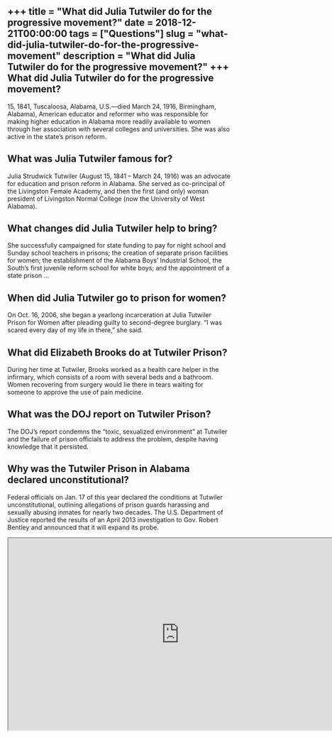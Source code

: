 +++
title = "What did Julia Tutwiler do for the progressive movement?"
date = 2018-12-21T00:00:00
tags = ["Questions"]
slug = "what-did-julia-tutwiler-do-for-the-progressive-movement"
description = "What did Julia Tutwiler do for the progressive movement?"
+++
What did Julia Tutwiler do for the progressive movement?
--------------------------------------------------------

15, 1841, Tuscaloosa, Alabama, U.S.—died March 24, 1916, Birmingham, Alabama), American educator and reformer who was responsible for making higher education in Alabama more readily available to women through her association with several colleges and universities. She was also active in the state’s prison reform.

What was Julia Tutwiler famous for?
-----------------------------------

Julia Strudwick Tutwiler (August 15, 1841 – March 24, 1916) was an advocate for education and prison reform in Alabama. She served as co-principal of the Livingston Female Academy, and then the first (and only) woman president of Livingston Normal College (now the University of West Alabama).

What changes did Julia Tutwiler help to bring?
----------------------------------------------

She successfully campaigned for state funding to pay for night school and Sunday school teachers in prisons; the creation of separate prison facilities for women; the establishment of the Alabama Boys’ Industrial School, the South’s first juvenile reform school for white boys; and the appointment of a state prison …

When did Julia Tutwiler go to prison for women?
-----------------------------------------------

On Oct. 16, 2006, she began a yearlong incarceration at Julia Tutwiler Prison for Women after pleading guilty to second-degree burglary. “I was scared every day of my life in there,” she said.

What did Elizabeth Brooks do at Tutwiler Prison?
------------------------------------------------

During her time at Tutwiler, Brooks worked as a health care helper in the infirmary, which consists of a room with several beds and a bathroom. Women recovering from surgery would lie there in tears waiting for someone to approve the use of pain medicine.

What was the DOJ report on Tutwiler Prison?
-------------------------------------------

The DOJ’s report condemns the “toxic, sexualized environment” at Tutwiler and the failure of prison officials to address the problem, despite having knowledge that it persisted.

Why was the Tutwiler Prison in Alabama declared unconstitutional?
-----------------------------------------------------------------

Federal officials on Jan. 17 of this year declared the conditions at Tutwiler unconstitutional, outlining allegations of prison guards harassing and sexually abusing inmates for nearly two decades. The U.S. Department of Justice reported the results of an April 2013 investigation to Gov. Robert Bentley and announced that it will expand its probe.

<iframe allow="accelerometer; autoplay; clipboard-write; encrypted-media; gyroscope; picture-in-picture" allowfullscreen="" class="__youtube_prefs__  epyt-is-override  no-lazyload" data-no-lazy="1" data-origheight="433" data-origwidth="770" data-skipgform_ajax_framebjll="" height="433" id="_ytid_11414" loading="lazy" src="https://www.youtube.com/embed/i0Q4zPR4G7M?enablejsapi=1&autoplay=0&cc_load_policy=0&cc_lang_pref=&iv_load_policy=1&loop=0&modestbranding=0&rel=1&fs=1&playsinline=0&autohide=2&theme=dark&color=red&controls=1&" title="YouTube player" width="770"></iframe>